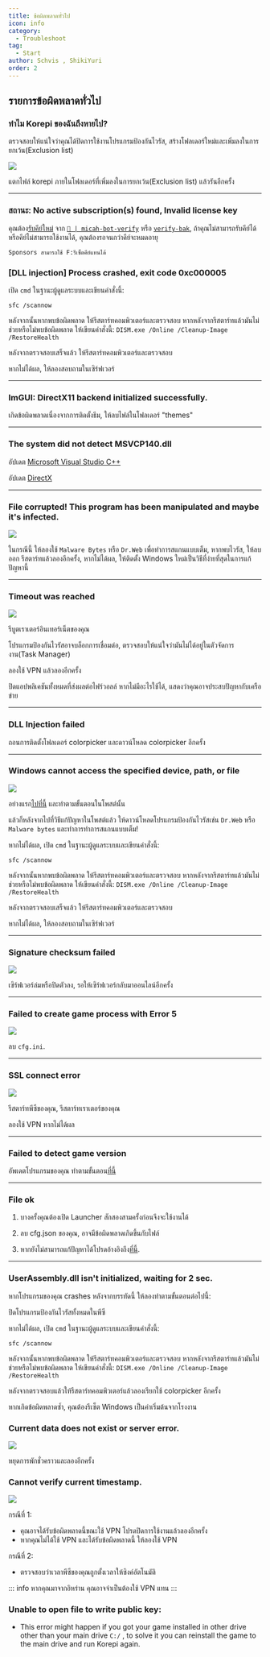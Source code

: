 ```yaml
---
title: ข้อผิดพลาดทั่วไป
icon: info
category:
  - Troubleshoot
tag:
  - Start
author: Schvis , ShikiYuri 
order: 2
---
```


## รายการข้อผิดพลาดทั่วไป

### ทำไม Korepi ของฉันถึงหายไป?

ตรวจสอบให้แน่ใจว่าคุณได้ปิดการใช้งานโปรแกรมป้องกันไวรัส, สร้างโฟลเดอร์ใหม่และเพิ่มลงในการยกเว้น(Exclusion list)

![](/assets/images/docs/202312/virus.png)

แตกไฟล์ korepi ภายในโฟลเดอร์ที่เพิ่มลงในการยกเว้น(Exclusion list) แล้วรันอีกครั้ง

---
### สถานะ: No active subscription(s) found, Invalid license key

คุณต้อง[รับคีย์ใหม่](../guide/getkey.md) จาก [`🔑 | micah-bot-verify`](https://discord.com/channels/1069057220802781265/1203687333107335198) หรือ [`verify-bak`](https://discord.com/channels/1069057220802781265/1238877451174678558), ถ้าคุณไม่สามารถรับคีย์ได้หรือคีย์ไม่สามารถใช้งานได้, คุณต้องรอจนกว่าคีย์จะหมดอายุ

`Sponsors สามารถใช้ F:รีเซ็ตคีย์แทนได้`

### [DLL injection]  Process crashed, exit code 0xc000005

เปิด `cmd` ในฐานะผู้ดูแลระบบและเขียนคำสั่งนี้:

`sfc /scannow`

หลังจากนั้นหากพบข้อผิดพลาด ให้รีสตาร์ทคอมพิวเตอร์และตรวจสอบ
หากหลังจากรีสตาร์ทแล้วมันไม่ช่วยหรือไม่พบข้อผิดพลาด ให้เขียนคำสั่งนี้:
`DISM.exe /Online /Cleanup-Image /RestoreHealth`

หลังจากตรวจสอบเสร็จแล้ว ให้รีสตาร์ทคอมพิวเตอร์และตรวจสอบ

หากไม่ได้ผล, ให้ลองสอบถามในเซิร์ฟเวอร์

---
### ImGUI: DirectX11 backend initialized successfully.

เกิดข้อผิดพลาดเนื่องจากการติดตั้งธีม, ให้ลบไฟล์ในโฟลเดอร์ "themes"

---
### The system did not detect MSVCP140.dll

อัปเดต [Microsoft Visual Studio C++](https://learn.microsoft.com/en-us/cpp/windows/latest-supported-vc-redist?view=msvc-170#visual-studio-2015-2017-2019-and-2022)

อัปเดต [DirectX](https://www.microsoft.com/en-us/download/details.aspx?id=35)

---
### File corrupted! This program has been manipulated and maybe it's infected.

![](/assets/images/docs/202312/virus2.png)

ในกรณีนี้ ให้ลองใช้ `Malware Bytes` หรือ `Dr.Web` เพื่อทำการสแกนแบบเต็ม, หากพบไวรัส, ให้ลบออก รีสตาร์ทแล้วลองอีกครั้ง, หากไม่ได้ผล, ให้ติดตั้ง Windows ใหม่เป็นวิธีที่ง่ายที่สุดในการแก้ปัญหานี้

---
### Timeout was reached

![](/assets/images/docs/202312/error1.png)

รีบูตเราเตอร์อินเทอร์เน็ตของคุณ

โปรแกรมป้องกันไวรัสอาจบล็อกการเชื่อมต่อ, ตรวจสอบให้แน่ใจว่ามันไม่ได้อยู่ในตัวจัดการงาน(Task Manager)

ลองใช้ VPN แล้วลองอีกครั้ง

ปิดแอปพลิเคชันทั้งหมดที่ส่งผลต่อไฟร์วอลล์ หากไม่มีอะไรใช้ได้, แสดงว่าคุณอาจประสบปัญหากับเครือข่าย

---
### DLL Injection failed

ถอนการติดตั้งโฟลเดอร์ colorpicker และดาวน์โหลด colorpicker อีกครั้ง

---
### Windows cannot access the specified device, path, or file

![](/assets/images/docs/202312/error2.png)

อย่างแรก[ไปที่นี้](https://support.microsoft.com/en-us/topic/-windows-cannot-access-the-specified-device-path-or-file-error-when-you-try-to-install-update-or-start-a-program-or-file-46361133-47ed-6967-c13e-e75d3cc29657) และทำตามขั้นตอนในโพสต์นั้น

แล้วก็หลังจากไปที่วิธีแก้ปัญหาในโพสต์แล้ว ให้ดาวน์โหลดโปรแกรมป้องกันไวรัสเช่น `Dr.Web` หรือ `Malware bytes` และทำการทำการสแกนแบบเต็ม!

หากไม่ได้ผล, เปิด `cmd` ในฐานะผู้ดูแลระบบและเขียนคำสั่งนี้:

`sfc /scannow`

หลังจากนั้นหากพบข้อผิดพลาด ให้รีสตาร์ทคอมพิวเตอร์และตรวจสอบ
หากหลังจากรีสตาร์ทแล้วมันไม่ช่วยหรือไม่พบข้อผิดพลาด ให้เขียนคำสั่งนี้:
`DISM.exe /Online /Cleanup-Image /RestoreHealth`

หลังจากตรวจสอบเสร็จแล้ว ให้รีสตาร์ทคอมพิวเตอร์และตรวจสอบ

หากไม่ได้ผล, ให้ลองสอบถามในเซิร์ฟเวอร์

---
### Signature checksum failed

![](/assets/images/docs/202312/checksum.png)

เซิร์ฟเวอร์ล่มหรือปิดตัวลง, รอให้เซิร์ฟเวอร์กลับมาออนไลน์อีกครั้ง

---
### Failed to create game process with Error 5

![](/assets/images/docs/202312/error3.png)

ลบ `cfg.ini`.

---
### SSL connect error

![](/assets/images/docs/202312/error4.png)

รีสตาร์ทพีซีของคุณ, รีสตาร์ทเราเตอร์ของคุณ

ลองใช้ VPN หากไม่ได้ผล

---
### Failed to detect game version

อัพเดตโปรแกรมของคุณ ทำตามขั้นตอน[ที่นี้](../start/download.md)

---
### File ok

1. บางครั้งคุณต้องเปิด Launcher สักสองสามครั้งก่อนจึงจะใช้งานได้

2. ลบ cfg.json ของคุณ, อาจมีข้อผิดพลาดเกิดขึ้นกับไฟล์

3. หากยังไม่สามารถแก้ปัญหาได้โปรดอ้างอิงถึง[ที่นี้](https://discord.com/channels/1069057220802781265/1213319789964038184/1242491428441952256).

---
### UserAssembly.dll isn't initialized, waiting for 2 sec.

หากโปรแกรมของคุณ crashes หลังจากบรรทัดนี้ ให้ลองทำตามขั้นตอนต่อไปนี้:

ปิดโปรแกรมป้องกันไวรัสทั้งหมดในพีซี

หากไม่ได้ผล, เปิด `cmd` ในฐานะผู้ดูแลระบบและเขียนคำสั่งนี้:

`sfc /scannow`

หลังจากนั้นหากพบข้อผิดพลาด ให้รีสตาร์ทคอมพิวเตอร์และตรวจสอบ
หากหลังจากรีสตาร์ทแล้วมันไม่ช่วยหรือไม่พบข้อผิดพลาด ให้เขียนคำสั่งนี้:
`DISM.exe /Online /Cleanup-Image /RestoreHealth`

หลังจากตรวจสอบแล้วให้รีสตาร์ทคอมพิวเตอร์แล้วลองเรียกใช้ colorpicker อีกครั้ง

หากเกิดข้อผิดพลาดซ้ำ, คุณต้องรีเซ็ต Windows เป็นค่าเริ่มต้นจากโรงงาน

### Current data does not exist or server error.

![](/assets/images/docs/202312/error.png)

หยุดการพักชั่วคราวและลองอีกครั้ง

### Cannot verify current timestamp.

![](/assets/images/docs/202402/timestamp.png)

กรณีที่ 1:
- คุณอาจได้รับข้อผิดพลาดนี้ขณะใช้ VPN โปรดปิดการใช้งานแล้วลองอีกครั้ง
- หากคุณไม่ได้ใช้ VPN และได้รับข้อผิดพลาดนี้ ให้ลองใช้ VPN

กรณีที่ 2:
- ตรวจสอบว่าเวลาพีซีของคุณถูกตั้งเวลาให้ซิงค์อัตโนมัติ

::: info หากคุณมาจากอิหร่าน คุณอาจจำเป็นต้องใช้ VPN แทน
:::

### Unable to open file to write public key:

- This error might happen if you got your game installed in other drive other than your main drive `C:/` , to solve it you can reinstall the game to the main drive and run Korepi again.